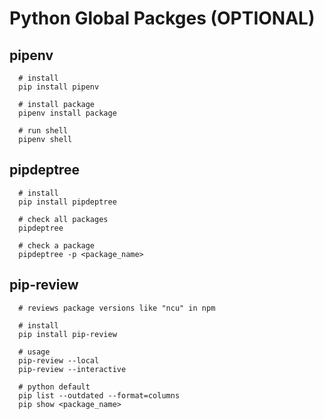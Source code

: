 # Python Global Packges (OPTIONAL)

## pipenv

```shell
  # install
  pip install pipenv
  
  # install package
  pipenv install package

  # run shell
  pipenv shell

```

## pipdeptree

```shell
  # install
  pip install pipdeptree
  
  # check all packages
  pipdeptree

  # check a package 
  pipdeptree -p <package_name>

```

## pip-review

```shell
  # reviews package versions like "ncu" in npm 
  
  # install
  pip install pip-review

  # usage
  pip-review --local
  pip-review --interactive

  # python default
  pip list --outdated --format=columns
  pip show <package_name>

```
